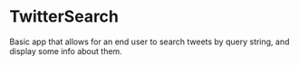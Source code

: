 # TwitterSearch
Basic app that allows for an end user to search tweets by query string, and display some info about them.
